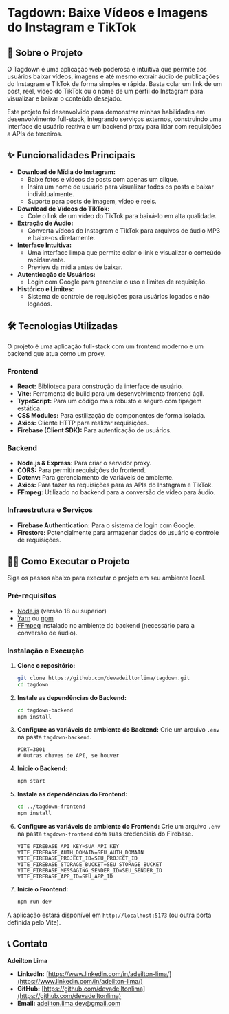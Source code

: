 # Tagdown: Baixe Vídeos e Imagens do Instagram e TikTok

## 🚀 Sobre o Projeto

O Tagdown é uma aplicação web poderosa e intuitiva que permite aos usuários baixar vídeos, imagens e até mesmo extrair áudio de publicações do Instagram e TikTok de forma simples e rápida. Basta colar um link de um post, reel, vídeo do TikTok ou o nome de um perfil do Instagram para visualizar e baixar o conteúdo desejado.

Este projeto foi desenvolvido para demonstrar minhas habilidades em desenvolvimento full-stack, integrando serviços externos, construindo uma interface de usuário reativa e um backend proxy para lidar com requisições a APIs de terceiros.

## ✨ Funcionalidades Principais

*   **Download de Mídia do Instagram:**
    *   Baixe fotos e vídeos de posts com apenas um clique.
    *   Insira um nome de usuário para visualizar todos os posts e baixar individualmente.
    *   Suporte para posts de imagem, vídeo e reels.
*   **Download de Vídeos do TikTok:**
    *   Cole o link de um vídeo do TikTok para baixá-lo em alta qualidade.
*   **Extração de Áudio:**
    *   Converta vídeos do Instagram e TikTok para arquivos de áudio MP3 e baixe-os diretamente.
*   **Interface Intuitiva:**
    *   Uma interface limpa que permite colar o link e visualizar o conteúdo rapidamente.
    *   Preview da mídia antes de baixar.
*   **Autenticação de Usuários:**
    *   Login com Google para gerenciar o uso e limites de requisição.
*   **Histórico e Limites:**
    *   Sistema de controle de requisições para usuários logados e não logados.

## 🛠️ Tecnologias Utilizadas

O projeto é uma aplicação full-stack com um frontend moderno e um backend que atua como um proxy.

### Frontend

*   **React:** Biblioteca para construção da interface de usuário.
*   **Vite:** Ferramenta de build para um desenvolvimento frontend ágil.
*   **TypeScript:** Para um código mais robusto e seguro com tipagem estática.
*   **CSS Modules:** Para estilização de componentes de forma isolada.
*   **Axios:** Cliente HTTP para realizar requisições.
*   **Firebase (Client SDK):** Para autenticação de usuários.

### Backend

*   **Node.js & Express:** Para criar o servidor proxy.
*   **CORS:** Para permitir requisições do frontend.
*   **Dotenv:** Para gerenciamento de variáveis de ambiente.
*   **Axios:** Para fazer as requisições para as APIs do Instagram e TikTok.
*   **FFmpeg:** Utilizado no backend para a conversão de vídeo para áudio.

### Infraestrutura e Serviços

*   **Firebase Authentication:** Para o sistema de login com Google.
*   **Firestore:** Potencialmente para armazenar dados do usuário e controle de requisições.

## 👨‍💻 Como Executar o Projeto

Siga os passos abaixo para executar o projeto em seu ambiente local.

### Pré-requisitos

*   [Node.js](https://nodejs.org/en/) (versão 18 ou superior)
*   [Yarn](https://yarnpkg.com/) ou [npm](https://www.npmjs.com/)
*   [FFmpeg](https://ffmpeg.org/download.html) instalado no ambiente do backend (necessário para a conversão de áudio).

### Instalação e Execução

1.  **Clone o repositório:**
    ```bash
    git clone https://github.com/devadeiltonlima/tagdown.git
    cd tagdown
    ```

2.  **Instale as dependências do Backend:**
    ```bash
    cd tagdown-backend
    npm install
    ```

3.  **Configure as variáveis de ambiente do Backend:**
    Crie um arquivo `.env` na pasta `tagdown-backend`.
    ```
    PORT=3001
    # Outras chaves de API, se houver
    ```

4.  **Inicie o Backend:**
    ```bash
    npm start
    ```

5.  **Instale as dependências do Frontend:**
    ```bash
    cd ../tagdown-frontend
    npm install
    ```

6.  **Configure as variáveis de ambiente do Frontend:**
    Crie um arquivo `.env` na pasta `tagdown-frontend` com suas credenciais do Firebase.
    ```
    VITE_FIREBASE_API_KEY=SUA_API_KEY
    VITE_FIREBASE_AUTH_DOMAIN=SEU_AUTH_DOMAIN
    VITE_FIREBASE_PROJECT_ID=SEU_PROJECT_ID
    VITE_FIREBASE_STORAGE_BUCKET=SEU_STORAGE_BUCKET
    VITE_FIREBASE_MESSAGING_SENDER_ID=SEU_SENDER_ID
    VITE_FIREBASE_APP_ID=SEU_APP_ID
    ```

7.  **Inicie o Frontend:**
    ```bash
    npm run dev
    ```

A aplicação estará disponível em `http://localhost:5173` (ou outra porta definida pelo Vite).

## 📞 Contato

**Adeilton Lima**

*   **LinkedIn:** [https://www.linkedin.com/in/adeilton-lima/](https://www.linkedin.com/in/adeilton-lima/)
*   **GitHub:** [https://github.com/devadeiltonlima](https://github.com/devadeiltonlima)
*   **Email:** adeilton.lima.dev@gmail.com
